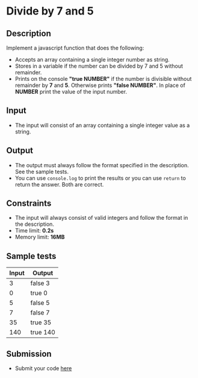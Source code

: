 # Divide by 7 and 5

## Description
Implement a javascript function that does the following:
  - Accepts an array containing a single integer number as string.
  - Stores in a variable if the number can be divided by 7 and 5 without remainder.
  - Prints on the console **"true NUMBER"** if the number is divisible without remainder by **7** and **5**. Otherwise prints **"false NUMBER"**.
   In place of **NUMBER** print the value of the input number. 

## Input
- The input will consist of an array containing a single integer value as a string.

## Output
- The output must always follow the format specified in the description. See the sample tests.
- You can use `console.log` to print the results or you can use `return` to return the answer. Both are correct.

## Constraints
- The input will always consist of valid integers and follow the format in the description.
- Time limit: **0.2s**
- Memory limit: **16MB**

## Sample tests

|      Input      |      Output     |
|-----------------|-----------------|
| 3               | false 3         |
| 0               | true 0          |
| 5               | false 5         |
| 7               | false 7         |
| 35              | true 35         |
| 140             | true 140        |

## Submission
- Submit your code [here](http://bgcoder.com/Contests/Compete/Index/357#1)
